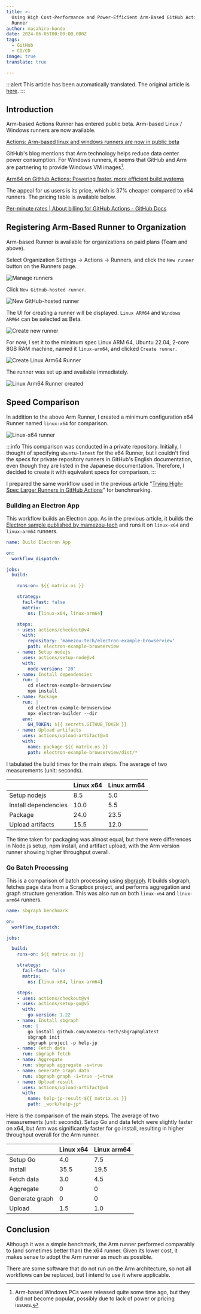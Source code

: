 ```yaml
---
title: >-
  Using High Cost-Performance and Power-Efficient Arm-Based GitHub Actions
  Runner
author: masahiro-kondo
date: 2024-06-05T00:00:00.000Z
tags:
  - GitHub
  - CI/CD
image: true
translate: true

---
```


:::alert
This article has been automatically translated.
The original article is [here](https://developer.mamezou-tech.com/blogs/2024/06/05/github-actions-arm-based-runners/).
:::



## Introduction

Arm-based Actions Runner has entered public beta. Arm-based Linux / Windows runners are now available.

[Actions: Arm-based linux and windows runners are now in public beta](https://github.blog/changelog/2024-06-03-actions-arm-based-linux-and-windows-runners-are-now-in-public-beta/)

GitHub's blog mentions that Arm technology helps reduce data center power consumption. For Windows runners, it seems that GitHub and Arm are partnering to provide Windows VM images[^1].

[^1]: Arm-based Windows PCs were released quite some time ago, but they did not become popular, possibly due to lack of power or pricing issues.

[Arm64 on GitHub Actions: Powering faster, more efficient build systems](https://github.blog/2024-06-03-arm64-on-github-actions-powering-faster-more-efficient-build-systems/)

The appeal for us users is its price, which is 37% cheaper compared to x64 runners. The pricing table is available below.

[Per-minute rates | About billing for GitHub Actions - GitHub Docs](https://docs.github.com/en/billing/managing-billing-for-github-actions/about-billing-for-github-actions#per-minute-rates)

## Registering Arm-Based Runner to Organization
Arm-based Runner is available for organizations on paid plans (Team and above).

Select Organization Settings -> Actions -> Runners, and click the `New runner` button on the Runners page.

![Manage runners](https://i.gyazo.com/7e69112a982438b91d4fb64fa1a47acf.png)

Click `New GitHub-hosted runner`.

![New GitHub-hosted runner](https://i.gyazo.com/3fe7a35f6faab82f5763bca0ce1de191.png)

The UI for creating a runner will be displayed. `Linux ARM64` and `Windows ARM64` can be selected as Beta.

![Create new runner](https://i.gyazo.com/a87926697ae2a32b1e2ada1692b54a38.jpg)

For now, I set it to the minimum spec Linux ARM 64, Ubuntu 22.04, 2-core 8GB RAM machine, named it `linux-arm64`, and clicked `Create runner`.

![Create Linux Arm64 Runner](https://i.gyazo.com/b77ad12ecd825f8cf702b8a8a2f9d1d5.jpg)

The runner was set up and available immediately.

![Linux Arm64 Runner created](https://i.gyazo.com/c76d2b9dba9399af5384592951ecfeee.png)

## Speed Comparison
In addition to the above Arm Runner, I created a minimum configuration x64 Runner named `linux-x64` for comparison.

![Linux-x64 runner](https://i.gyazo.com/bdedd9789d23dbbb285861606d492cd8.png)

:::info
This comparison was conducted in a private repository. Initially, I thought of specifying `ubuntu-latest` for the x64 Runner, but I couldn't find the specs for private repository runners in GitHub's English documentation, even though they are listed in the Japanese documentation. Therefore, I decided to create it with equivalent specs for comparison.
:::

I prepared the same workflow used in the previous article "[Trying High-Spec Larger Runners in GitHub Actions](/blogs/2023/06/09/github-actions-larger-runners/)" for benchmarking.

### Building an Electron App

This workflow builds an Electron app. As in the previous article, it builds the [Electron sample published by mamezou-tech](https://github.com/mamezou-tech/electron-example-browserview) and runs it on `linux-x64` and `linux-arm64` runners.

```yaml:build-electron-app.yml
name: Build Electron App

on:
  workflow_dispatch:

jobs:
  build:

    runs-on: ${{ matrix.os }}

    strategy:
      fail-fast: false
      matrix:
        os: [linux-x64, linux-arm64]

    steps:
    - uses: actions/checkout@v4
      with:
        repository: 'mamezou-tech/electron-example-browserview'
        path: electron-example-browserview      
    - name: Setup nodejs
      uses: actions/setup-node@v4
      with:
        node-version: '20'
    - name: Install dependencies
      run: |
        cd electron-example-browserview
        npm install
    - name: Package
      run: |
        cd electron-example-browserview
        npx electron-builder --dir
      env:
        GH_TOKEN: ${{ secrets.GITHUB_TOKEN }}
    - name: Upload artifacts
      uses: actions/upload-artifact@v4
      with:
        name: package-${{ matrix.os }}
        path: electron-example-browserview/dist/*
```

I tabulated the build times for the main steps. The average of two measurements (unit: seconds).

| | Linux x64 | Linux arm64|
|:--|:--|:--|
| Setup nodejs | 8.5 | 5.0 |
| Install dependencies | 10.0  | 5.5 |
| Package | 24.0 | 23.5 |
| Upload artifacts | 15.5 | 12.0 | 

The time taken for packaging was almost equal, but there were differences in Node.js setup, npm install, and artifact upload, with the Arm version runner showing higher throughput overall.

### Go Batch Processing

This is a comparison of batch processing using [sbgraph](https://developer.mamezou-tech.com/oss-intro/sbgraph/). It builds sbgraph, fetches page data from a Scrapbox project, and performs aggregation and graph structure generation. This was also run on both `linux-x64` and `linux-arm64` runners.

```yaml:bench.yml
name: sbgraph benchmark

on:
  workflow_dispatch:

jobs:

  build:
    runs-on: ${{ matrix.os }}

    strategy:
      fail-fast: false
      matrix:
        os: [linux-x64, linux-arm64]

    steps:
    - uses: actions/checkout@v4
    - uses: actions/setup-go@v5
      with:
        go-version: 1.22
    - name: Install sbgraph
      run: |
        go install github.com/mamezou-tech/sbgraph@latest
        sbgraph init
        sbgraph project -p help-jp
    - name: Fetch data
      run: sbgraph fetch
    - name: Aggregate
      run: sbgraph aggregate -s=true
    - name: Generate Graph data
      run: sbgraph graph -i=true -j=true
    - name: Upload result
      uses: actions/upload-artifact@v4
      with:
        name: help-jp-result-${{ matrix.os }}
        path: _work/help-jp*
```

Here is the comparison of the main steps. The average of two measurements (unit: seconds). Setup Go and data fetch were slightly faster on x64, but Arm was significantly faster for go install, resulting in higher throughput overall for the Arm runner.

| | Linux x64 | Linux arm64|
|:--|:--|:--|
| Setup Go   | 4.0 | 7.5 |
| Install    | 35.5 | 19.5 |
| Fetch data | 3.0 | 4.5 |
| Aggregate  | 0 | 0 |
| Generate graph  | 0 | 0 |
| Upload     | 1.5 | 1.0 |

## Conclusion
Although it was a simple benchmark, the Arm runner performed comparably to (and sometimes better than) the x64 runner. Given its lower cost, it makes sense to adopt the Arm runner as much as possible.

There are some software that do not run on the Arm architecture, so not all workflows can be replaced, but I intend to use it where applicable.
